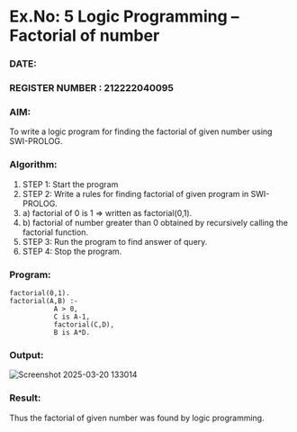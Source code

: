 # Ex.No: 5   Logic Programming – Factorial of number   
### DATE:                                                                            
### REGISTER NUMBER : 212222040095
### AIM: 
To  write  a logic program for finding the factorial of given number using SWI-PROLOG. 
### Algorithm:
1. STEP 1: Start the program
2. STEP 2:  Write a rules for finding factorial of given program in SWI-PROLOG.
3.   a)	factorial of 0 is 1 => written as factorial(0,1).
4.   b)	factorial of number greater than 0 obtained by recursively calling the factorial    function.
5. STEP 3: Run the program  to find answer of  query.
6. STEP 4: Stop the program.

### Program:
```
factorial(0,1).
factorial(A,B) :-  
           A > 0, 
           C is A-1,
           factorial(C,D),
           B is A*D.
```


### Output:
![Screenshot 2025-03-20 133014](https://github.com/user-attachments/assets/79f33914-eb58-4d4f-86b3-5e0227d1cf2c)



### Result:
Thus the factorial of given number was found by logic programming. 
